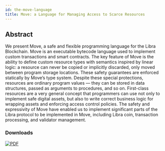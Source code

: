 ```yaml
---
id: the-move-language
title: Move: a Language for Managing Access to Scarce Resources
---
```


## Abstract

We present Move, a safe and flexible programming language for the Libra Blockchain.
Move is an executable bytecode language used to implement custom transactions and smart contracts.
The key feature of Move is the ability to define custom resource types with semantics inspired by linear
logic: a resource can never be copied or implicitly discarded, only moved between program storage
locations. These safety guarantees are enforced statically by Move’s type system. Despite these
special protections, resources are ordinary program values — they can be stored in data structures,
passed as arguments to procedures, and so on. First-class resources are a very general concept that
programmers can use not only to implement safe digital assets, but also to write correct business logic
for wrapping assets and enforcing access control policies. The safety and expressivity of Move have
enabled us to implement significant parts of the Libra protocol to be implemented in Move, including
Libra coin, transaction processing, and validator management.

### Downloads

[![PDF](assets/illustrations/move-language-pdf.png)]()
